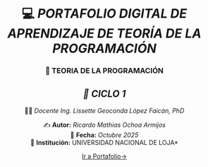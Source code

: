 <div align="center">
  
# 💻 *PORTAFOLIO DIGITAL DE APRENDIZAJE DE TEORÍA DE LA PROGRAMACIÓN*  


### 📘 **TEORIA DE LA PROGRAMACIÓN**  

## *📅 CICLO 1* 

👩‍🏫 *Docente* *Ing. Lissette Geoconda López Faicán, PhD*

✍️ **Autor:** *Ricardo Mathias Ochoa Armijos*  
📅 **Fecha:** *Octubre 2025*  
📍 **Institución:** UNIVERSIDAD NACIONAL DE LOJA*

[Ir a Portafolio→](index.md)

</div>
